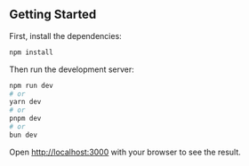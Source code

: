 ## Getting Started

First, install the dependencies:

```bash
npm install
```

Then run the development server:

```bash
npm run dev
# or
yarn dev
# or
pnpm dev
# or
bun dev
```

Open [http://localhost:3000](http://localhost:3000/sign-in) with your browser to see the result.

